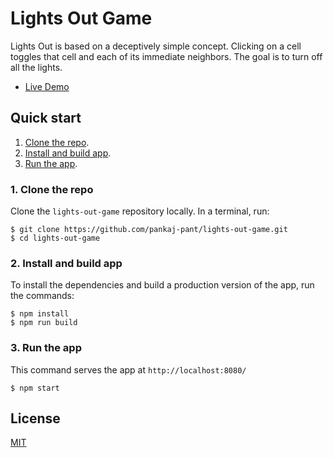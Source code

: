 # Lights Out Game

Lights Out is based on a deceptively simple concept. Clicking on a cell toggles that cell and each of its immediate neighbors. The goal is to turn off all the lights.

* [Live Demo](https://lights-out-game-c1cee.web.app/)


## Quick start

1. [Clone the repo](#1-clone-the-repo).
1. [Install and build app](#2-install-and-build-app).
1. [Run the app](#3-run-the-app).

### 1. Clone the repo

Clone the `lights-out-game` repository locally. In a terminal, run:

```
$ git clone https://github.com/pankaj-pant/lights-out-game.git
$ cd lights-out-game
```

### 2. Install and build app

To install the dependencies and build a production version of the app, run the commands:

    $ npm install
    $ npm run build

### 3. Run the app

This command serves the app at `http://localhost:8080/`

    $ npm start

## License
[MIT](https://choosealicense.com/licenses/mit/)